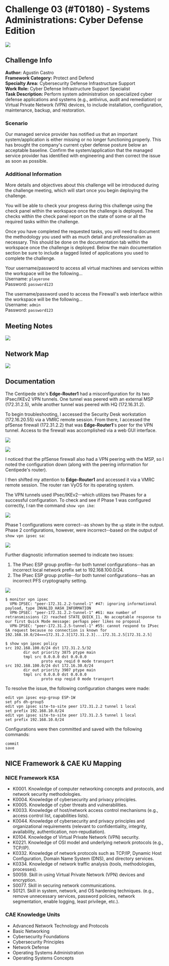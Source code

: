 # Challenge 03 (#T0180) - Systems Administrations: Cyber Defense Edition
![](../images/challenge03/NICESystemAdmin.png)

## Challenge Info
**Author:** Agustin Castro<br>
**Framework Category:** Protect and Defend<br>
**Specialty Area:** Cybersecurity Defense Infrastructure Support<br>
**Work Role:** Cyber Defense Infrastructure Support Specialist<br>
**Task Description:** Perform system administration on specialized cyber defense applications and systems (e.g., antivirus, audit and remediation) or Virtual Private Network (VPN) devices, to include installation, configuration, maintenance, backup, and restoration.

### Scenario
Our managed service provider has notified us that an important system/application is either missing or no longer functioning properly. This has brought the company's current cyber defense posture below an acceptable baseline. Confirm the system/application that the managed service provider has identified with engineering and then correct the issue as soon as possible.

### Additional Information
More details and objectives about this challenge will be introduced during the challenge meeting, which will start once you begin deploying the challenge.

You will be able to check your progress during this challenge using the check panel within the workspace once the challenge is deployed. The checks within the check panel report on the state of some or all the required tasks within the challenge.

Once you have completed the requested tasks, you will need to document the methodology you used with as much detail and professionalism as necessary. This should be done on the documentation tab within the workspace once the challenge is deployed. Below the main documentation section be sure to include a tagged listed of applications you used to complete the challenge.

Your username/password to access all virtual machines and services within the workspace will be the following...<br>
Username: `playerone`<br>
Password: `password123`

The username/password used to access the Firewall's web interface within the workspace will be the following...<br>
Username: `admin`<br>
Password: `password123`

## Meeting Notes
![](../images/challenge03/meeting_notes.png)

## Network Map
![](../images/challenge03/PD-map.jpg)

## Documentation
The Centipede site's **Edge-Router1** had a misconfiguration for its two IPsec/IKEv2 VPN tunnels. One tunnel was peered with an external MSP (172.31.2.5), while another tunnel was peered with HQ (172.16.31.2).

To begin troubleshooting, I accessed the Security Desk workstation (172.16.20.55) via a VMRC remote session. From there, I accessed the pfSense firewall (172.31.2.2) that was **Edge-Router1**'s peer for the VPN tunnel. Access to the firewall was accomplished via a web GUI interface.

![](../images/challenge03/pfsense.png)

![](../images/challenge03/phase2_config.png)

I noticed that the pfSense firewall also had a VPN peering with the MSP, so I noted the configuration down (along with the peering information for Centipede's router).

I then shifted my attention to **Edge-Router1** and accessed it via a VMRC remote session. The router ran VyOS for its operating system.

The VPN tunnels used IPsec/IKEv2--which utilizes two Phases for a successful configuration. To check and see if Phase 1 was configured correctly, I ran the command `show vpn ike`:

![](../images/challenge03/show_vpn_ike.png)

Phase 1 configurations were correct--as shown by the `up` state in the output. Phase 2 configurations, however, were incorrect--based on the output of `show vpn ipsec sa`:

![](../images/challenge03/show_vpn_ipsec_sa.png)

Further diagnostic information seemed to indicate two issues:

1. The IPsec ESP group profile--for both tunnel configurations--has an incorrect local network prefix set to 192.168.100.0/24.
2. The IPsec ESP group profile--for both tunnel configurations--has an incorrect PFS cryptography setting.

![](../images/challenge03/show_vpn_ipsec_sa_detail_peer_172.31.2.2.png)

```
$ monitor vpn ipsec
  VPN-IPSEC: "peer-172.31.2.2-tunnel-1" #47: ignoring informational payload, type INVALID_HASH_INFORMATION
  VPN-IPSEC: "peer-172.31.2.2-tunnel-1" #61: max number of retransmissions (2) reached STATE_QUICK_I1. No acceptable response to our first Quick Mode message: perhaps peer likes no proposal
  VPN-IPSEC: "peer-172.31.2.5-tunnel-1" #55: cannot respond to IPsec SA request because no connection is known for 192.168.10.0/24===172.31.2.3[172.31.2.3]...172.31.2.5[172.31.2.5]
```

```
$ show vpn ipsec policy
src 192.168.100.0/24 dst 172.31.2.5/32
        dir out priority 3875 ptype main
        tmpl src 0.0.0.0 dst 0.0.0.0
                proto esp reqid 0 mode transport
src 192.168.100.0/24 dst 172.16.30.0/24
        dir out priority 3907 ptype main
        tmpl src 0.0.0.0 dst 0.0.0.0
                proto esp reqid 0 mode transport
```

To resolve the issue, the following configuration changes were made:

```
edit vpn ipsec esp-group ESP-1W 
set pfs dh-group5
edit vpn ipsec site-to-site peer 172.31.2.2 tunnel 1 local
set prefix 192.168.10.0/24
edit vpn ipsec site-to-site peer 172.31.2.5 tunnel 1 local
set prefix 192.168.10.0/24
```

Configurations were then committed and saved with the following commands:

```
commit
save
```

## NICE Framework & CAE KU Mapping
### NICE Framework KSA
* K0001. Knowledge of computer networking concepts and protocols, and network security methodologies.
* K0004. Knowledge of cybersecurity and privacy principles.
* K0005. Knowledge of cyber threats and vulnerabilities.
* K0033. Knowledge of host/network access control mechanisms (e.g., access control list, capabilities lists).
* K0044. Knowledge of cybersecurity and privacy principles and organizational requirements (relevant to confidentiality, integrity, availability, authentication, non-repudiation).
* K0104. Knowledge of Virtual Private Network (VPN) security.
* K0221. Knowledge of OSI model and underlying network protocols (e.g., TCP/IP).
* K0332. Knowledge of network protocols such as TCP/IP, Dynamic Host Configuration, Domain Name System (DNS), and directory services.
* K0334. Knowledge of network traffic analysis (tools, methodologies, processes).
* S0059. Skill in using Virtual Private Network (VPN) devices and encryption.
* S0077. Skill in securing network communications.
* S0121. Skill in system, network, and OS hardening techniques. (e.g., remove unnecessary services, password policies, network segmentation, enable logging, least privilege, etc.).

### CAE Knowledge Units
* Advanced Network Technology and Protocols
* Basic Networking
* Cybersecurity Foundations
* Cybersecurity Principles
* Network Defense
* Operating Systems Administration
* Operating Systems Concepts
